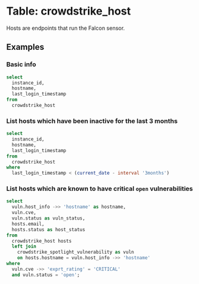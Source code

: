 # Table: crowdstrike_host

Hosts are endpoints that run the Falcon sensor.

## Examples

### Basic info

```sql
select
  instance_id,
  hostname,
  last_login_timestamp
from
  crowdstrike_host
```

### List hosts which have been inactive for the last 3 months

```sql
select
  instance_id,
  hostname,
  last_login_timestamp
from
  crowdstrike_host
where
  last_login_timestamp < (current_date - interval '3months')
```

### List hosts which are known to have critical `open` vulnerabilities

```sql
select
  vuln.host_info ->> 'hostname' as hostname,
  vuln.cve,
  vuln.status as vuln_status,
  hosts.email,
  hosts.status as host_status
from
  crowdstrike_host hosts
  left join
    crowdstrike_spotlight_vulnerability as vuln
    on hosts.hostname = vuln.host_info ->> 'hostname'
where
  vuln.cve ->> 'exprt_rating' = 'CRITICAL'
  and vuln.status = 'open';
```
